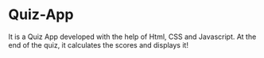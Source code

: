 # Quiz-App
It is a Quiz App developed with the help of Html, CSS and Javascript. At the end of the quiz, it calculates the scores and displays it!
